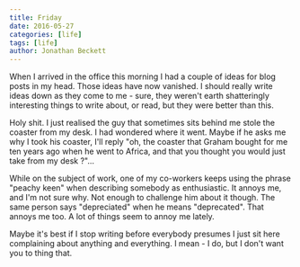 ```yaml
---
title: Friday
date: 2016-05-27
categories: [life]
tags: [life]
author: Jonathan Beckett
---
```


When I arrived in the office this morning I had a couple of ideas for blog posts in my head. Those ideas have now vanished. I should really write ideas down as they come to me - sure, they weren't earth shatteringly interesting things to write about, or read, but they were better than this.

Holy shit. I just realised the guy that sometimes sits behind me stole the coaster from my desk. I had wondered where it went. Maybe if he asks me why I took his coaster, I'll reply "oh, the coaster that Graham bought for me ten years ago when he went to Africa, and that you thought you would just take from my desk ?"...

While on the subject of work, one of my co-workers keeps using the phrase "peachy keen" when describing somebody as enthusiastic. It annoys me, and I'm not sure why. Not enough to challenge him about it though. The same person says "depreciated" when he means "deprecated". That annoys me too. A lot of things seem to annoy me lately.

Maybe it's best if I stop writing before everybody presumes I just sit here complaining about anything and everything. I mean - I do, but I don't want you to thing that.
